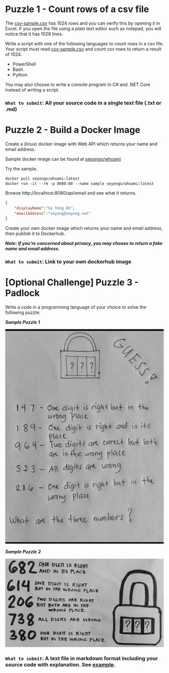 # Puzzle 1 - Count rows of a csv file

The [csv-sample.csv](./csv-sample.csv) has 1024 rows and you can verify this by opening it in Excel. If you open the file using a plain text editor such as notepad, you will notice that it has 1028 lines. 

Write a script with one of the following languages to count rows in a csv file. Your script must read [csv-sample.csv](./csv-sample.csv) and count csv rows to return a result of 1024.

* PowerShell
* Bash
* Python

You may also choose to write a console program in C# and .NET Core instead of writing a script.

### `What to submit`: All your source code in a single text file (.txt or .md)



# Puzzle 2 - Build a Docker Image

Create a (linux) docker image with Web API which returns your name and email address.

Sample docker image can be found at [seyongo/whoami](https://hub.docker.com/repository/docker/seyongo/whoami)

Try the sample.
```
docker pull seyongo/whoami:latest
docker run -it --rm -p 8080:80 --name sample seyongo/whoami:latest
```

Browse http://localhost:8080/api/email and see what it returns.

```json
{
    "displayName":"Se Yong Oh",
    "emailAddress":"seyong@seyong.net"
}
```

Create your own docker image which returns your name and email address, then publish it to Dockerhub.

***Note: If you’re concerned about privacy, you may choose to return a fake name and email address.***

### `What to submit`: Link to your own dockerhub image


# [Optional Challenge] Puzzle 3 - Padlock

Write a code in a programming language of your choice to solve the following puzzle.

***Sample Puzzle 1***

![padlock-puzzle1.png](padlock-puzzle1.png)


***Sample Puzzle 2***

![padlock-puzzle2.png](padlock-puzzle2.png)


### `What to submit`: A text file in markdown format including your source code with explanation. See [example](Puzzle-Answer-sample.md).

